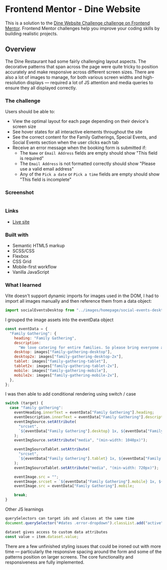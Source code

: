 # Frontend Mentor - Dine Website

This is a solution to the [Dine Website Challenge challenge on Frontend Mentor](https://www.frontendmentor.io/challenges/dine-restaurant-website-yAt7Vvxt7). Frontend Mentor challenges help you improve your coding skills by building realistic projects.

## Overview

The Dine Restaurant had some fairly challenging layout aspects. The decorative patterns that span across the page were quite tricky to position accurately and make responsive across different screen sizes. There are also a lot of images to manage, for both various screen widths and high-resolution displays — required a lot of JS attention and media queries to ensure they all displayed correctly.

### The challenge

Users should be able to:

- View the optimal layout for each page depending on their device's screen size
- See hover states for all interactive elements throughout the site
- See the correct content for the Family Gatherings, Special Events, and Social Events section when the user clicks each tab
- Receive an error message when the booking form is submitted if:
  - The `Name` or `Email Address` fields are empty should show "This field is required"
  - The `Email Address` is not formatted correctly should show "Please use a valid email address"
  - Any of the `Pick a date` or `Pick a time` fields are empty should show "This field is incomplete"

### Screenshot

![]()

### Links

- [Live site](dine-restaurant-fem.netlify.app)

### Built with

- Semantic HTML5 markup
- SCSS/CSS
- Flexbox
- CSS Grid
- Mobile-first workflow
- Vanilla JavaScript

### What I learned

Vite doesn't support dynamic imports for images used in the DOM, I had to import all images manually and then reference them from a data object:

```js
import socialEventsDesktop from "../images/homepage/social-events-desktop.jpg";
```

I grouped the image assets into the eventData object

```js
const eventData = {
  "Family Gathering": {
    heading: "Family Gathering",
    description:
      "We love catering for entire families. So please bring everyone along for a special meal with your loved ones. We’ll provide a memorable experience for all.",
    desktop: images["family-gathering-desktop"],
    desktop2x: images["family-gathering-desktop-2x"],
    tablet: images["family-gathering-tablet"],
    tablet2x: images["family-gathering-tablet-2x"],
    mobile: images["family-gathering-mobile"],
    mobile2x: images["family-gathering-mobile-2x"],
  },
};
```

I was then able to add conditional rendering using switch / case

```js
switch (target) {
  case "family gathering":
    eventHeading.innerText = eventData["Family Gathering"].heading;
    eventDescription.innerText = eventData["Family Gathering"].description;
    eventImgSource.setAttribute(
      "srcset",
      `${eventData["Family Gathering"].desktop} 1x, ${eventData["Family Gathering"].desktop2x} 2x`
    );
    eventImgSource.setAttribute("media", "(min-width: 1040px)");

    eventImgSourceTablet.setAttribute(
      "srcset",
      `${eventData["Family Gathering"].tablet} 1x, ${eventData["Family Gathering"].tablet2x} 2x`
    );
    eventImgSourceTablet.setAttribute("media", "(min-width: 720px)");

    eventImage.src = "";
    eventImage.srcset = `${eventData["Family Gathering"].mobile} 1x, ${eventData["Family Gathering"].mobile2x} 2x`;
    eventImage.src = eventData["Family Gathering"].mobile;

    break;
}
```

Other JS learnings

```js
querySelectors can target ids and classes at the same time
document.querySelector("#dates .error-dropdown").classList.add("active");

dataset gives access to custom data attributes
const value = item.dataset.value;
```

There are a few unfinished styling issues that could be ironed out with more time — particularly the responsive spacing around the form and some of the patterns position on larger screens. The core functionality and responsiveness are fully implemented.
